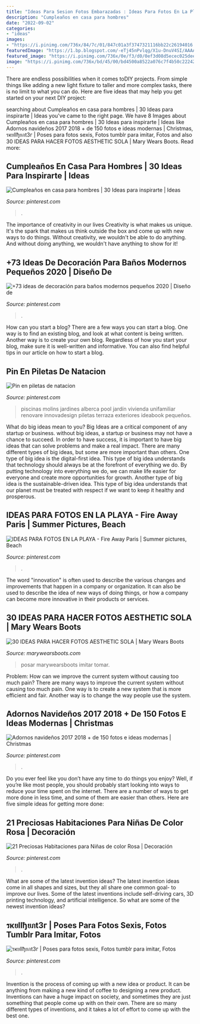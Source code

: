 ```yaml
---
title: "Ideas Para Sesion Fotos Embarazadas : Ideas Para Fotos En La Playa"
description: "Cumpleaños en casa para hombres"
date: "2022-09-02"
categories:
- "ideas"
images:
- "https://i.pinimg.com/736x/84/7c/01/847c01a3f3747321116bb22c26194016.jpg"
featuredImage: "https://1.bp.blogspot.com/-eTj45nPvlqg/X1u-DnuV4SI/AAAAAAAAOnE/4f2q3qFt2ik1d2tc8ybxCWb6A9VeTY1PwCNcBGAsYHQ/s16000/como%2Bposar%2Ben%2Bfotos.jpg"
featured_image: "https://i.pinimg.com/736x/0e/f3/d0/0ef3d08d5ecec025deeaeecda6764faf.jpg"
image: "https://i.pinimg.com/736x/bd/45/00/bd4500a8522a076c7f4b50c2224259b2--small-bathroom-furniture-glass-partition-wall.jpg"
---
```



There are endless possibilities when it comes toDIY projects. From simple things like adding a new light fixture to taller and more complex tasks, there is no limit to what you can do. Here are five ideas that may help you get started on your next DIY project: 

	

		
searching about Cumpleaños en casa para hombres | 30 Ideas para inspirarte | Ideas you've came to the right page. We have 8 Images about Cumpleaños en casa para hombres | 30 Ideas para inspirarte | Ideas like Adornos navideños 2017 2018 + de 150 fotos e ideas modernas | Christmas, รкยllђยภt3г | Poses para fotos sexis, Fotos tumblr para imitar, Fotos and also 30 IDEAS PARA HACER FOTOS AESTHETIC SOLA | Mary Wears Boots. Read more:
		
    
## Cumpleaños En Casa Para Hombres | 30 Ideas Para Inspirarte | Ideas

<img loading=lazy src="https://i.pinimg.com/736x/ed/45/6b/ed456b610832678ba24e863bec8cacb1.jpg" onerror="this.onerror=null;this.src='https://tse3.mm.bing.net/th?id=OIP.Dvxlih89X9BmHHdI9g82oAHaJ4&amp;pid=15.1';" alt="Cumpleaños en casa para hombres | 30 Ideas para inspirarte | Ideas">

_Source: pinterest.com_

>. 

	

The importance of creativity in our lives
Creativity is what makes us unique. It's the spark that makes us think outside the box and come up with new ways to do things. Without creativity, we wouldn't be able to do anything. And without doing anything, we wouldn't have anything to show for it!

    
## +73 Ideas De Decoración Para Baños Modernos Pequeños 2020 | Diseño De

<img loading=lazy src="https://i.pinimg.com/736x/bd/45/00/bd4500a8522a076c7f4b50c2224259b2--small-bathroom-furniture-glass-partition-wall.jpg" onerror="this.onerror=null;this.src='https://tse4.mm.bing.net/th?id=OIP.hcpMlOqnWyaVTuVf1YW2NwHaLb&amp;pid=15.1';" alt="+73 ideas de decoración para baños modernos pequeños 2020 | Diseño de">

_Source: pinterest.com_

>. 

	

How can you start a blog?
There are a few ways you can start a blog. One way is to find an existing blog, and look at what content is being written. Another way is to create your own blog. Regardless of how you start your blog, make sure it is well-written and informative. You can also find helpful tips in our article on how to start a blog.

    
## Pin En Piletas De Natacion

<img loading=lazy src="https://i.pinimg.com/736x/0e/f3/d0/0ef3d08d5ecec025deeaeecda6764faf.jpg" onerror="this.onerror=null;this.src='https://tse1.mm.bing.net/th?id=OIP.g2L0CmUPJZkuYEL7LYhEigHaE8&amp;pid=15.1';" alt="Pin en piletas de natacion">

_Source: pinterest.com_

>piscinas molins jardines alberca pool jardín vivienda unifamiliar renovare innovadesign piletas terraza exteriores ideabook pequeños. 

	

What do big ideas mean to you?
Big Ideas are a critical component of any startup or business. without big ideas, a startup or business may not have a chance to succeed. In order to have success, it is important to have big ideas that can solve problems and make a real impact. There are many different types of big ideas, but some are more important than others.
One type of big idea is the digital-first idea. This type of big idea understands that technology should always be at the forefront of everything we do. By putting technology into everything we do, we can make life easier for everyone and create more opportunities for growth. Another type of big idea is the sustainable-driven idea. This type of big idea understands that our planet must be treated with respect if we want to keep it healthy and prosperous.

    
## IDEAS PARA FOTOS EN LA PLAYA - Fire Away Paris | Summer Pictures, Beach

<img loading=lazy src="https://i.pinimg.com/736x/dd/d5/28/ddd52817ba93ce71783ebeb4c9c4db9d.jpg" onerror="this.onerror=null;this.src='https://tse4.mm.bing.net/th?id=OIP.FRSxUWEEIIHh9gh0zCUQCwHaJ6&amp;pid=15.1';" alt="IDEAS PARA FOTOS EN LA PLAYA - Fire Away Paris | Summer pictures, Beach">

_Source: pinterest.com_

>. 

	

The word "innovation" is often used to describe the various changes and improvements that happen in a company or organization. It can also be used to describe the idea of new ways of doing things, or how a company can become more innovative in their products or services.

    
## 30 IDEAS PARA HACER FOTOS AESTHETIC SOLA | Mary Wears Boots

<img loading=lazy src="https://1.bp.blogspot.com/-eTj45nPvlqg/X1u-DnuV4SI/AAAAAAAAOnE/4f2q3qFt2ik1d2tc8ybxCWb6A9VeTY1PwCNcBGAsYHQ/s16000/como%2Bposar%2Ben%2Bfotos.jpg" onerror="this.onerror=null;this.src='https://tse3.mm.bing.net/th?id=OIP.kfMhRAqzhW4Zi64rzsSJKQHaLH&amp;pid=15.1';" alt="30 IDEAS PARA HACER FOTOS AESTHETIC SOLA | Mary Wears Boots">

_Source: marywearsboots.com_

>posar marywearsboots imitar tomar. 

	

Problem: How can we improve the current system without causing too much pain?
There are many ways to improve the current system without causing too much pain. One way is to create a new system that is more efficient and fair. Another way is to change the way people use the system.

    
## Adornos Navideños 2017 2018 + De 150 Fotos E Ideas Modernas | Christmas

<img loading=lazy src="https://i.pinimg.com/736x/84/7c/01/847c01a3f3747321116bb22c26194016.jpg" onerror="this.onerror=null;this.src='https://tse2.mm.bing.net/th?id=OIP.A-Uah-ypLdS6lXDUAKevZwHaLH&amp;pid=15.1';" alt="Adornos navideños 2017 2018 + de 150 fotos e ideas modernas | Christmas">

_Source: pinterest.com_

>. 

	

Do you ever feel like you don’t have any time to do things you enjoy? Well, if you’re like most people, you should probably start looking into ways to reduce your time spent on the internet. There are a number of ways to get more done in less time, and some of them are easier than others. Here are five simple ideas for getting more done: 
    
## 21 Preciosas Habitaciones Para Niñas De Color Rosa | Decoración

<img loading=lazy src="https://i.pinimg.com/736x/6e/08/75/6e087514cd0cd5ec2a28cc30aea2fb7f.jpg" onerror="this.onerror=null;this.src='https://tse3.mm.bing.net/th?id=OIP.H2NLrMrsMF4p8XF2P_V4EwHaJ3&amp;pid=15.1';" alt="21 Preciosas Habitaciones para Niñas de color Rosa | Decoración">

_Source: pinterest.com_

>. 

	

What are some of the latest invention ideas?
The latest invention ideas come in all shapes and sizes, but they all share one common goal- to improve our lives. Some of the latest inventions include self-driving cars, 3D printing technology, and artificial intelligence. So what are some of the newest invention ideas?

    
## รкยllђยภt3г | Poses Para Fotos Sexis, Fotos Tumblr Para Imitar, Fotos

<img loading=lazy src="https://i.pinimg.com/736x/8b/a5/03/8ba5032b0e2ed6fde3059dcc061e4691.jpg" onerror="this.onerror=null;this.src='https://tse3.mm.bing.net/th?id=OIP.wxzVKXuuj5nbrYUcA8eqYQHaNK&amp;pid=15.1';" alt="รкยllђยภt3г | Poses para fotos sexis, Fotos tumblr para imitar, Fotos">

_Source: pinterest.com_

>. 

	

Invention is the process of coming up with a new idea or product. It can be anything from making a new kind of coffee to designing a new product. Inventions can have a huge impact on society, and sometimes they are just something that people come up with on their own. There are so many different types of inventions, and it takes a lot of effort to come up with the best one.

